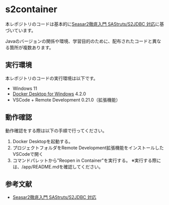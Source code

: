 # s2container

本レポジトリのコードは基本的に[Seasar2徹底入門 SAStruts/S2JDBC 対応](https://amzn.asia/d/iIklmlJ)に基づいています。

Javaのバージョンの関係や環境、学習目的のために、配布されたコードと異なる箇所が複数あります。

## 実行環境

本レポジトリのコードの実行環境は以下です。

- Windows 11
- [Docker Desktop for Windows](https://www.docker.com/products/docker-desktop) 4.2.0
- VSCode + Remote Development 0.21.0（拡張機能）

## 動作確認

動作確認をする際は以下の手順で行ってください。

1. Docker Desktopを起動する。
2. プロジェクトフォルダをRemote Development拡張機能をインストールしたVSCodeで開く
3. コマンドパレットから"Reopen in Container"を実行する。
※実行する際には、/app/README.mdを確認してください。

## 参考文献
- [Seasar2徹底入門 SAStruts/S2JDBC 対応](https://amzn.asia/d/iIklmlJ)
